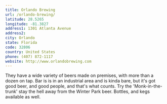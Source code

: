 ```yaml
---
title: Orlando Brewing
url: /orlando-brewing/
latitude: 28.5265
longitude: -81.3827
address1: 1301 Atlanta Avenue
address2: 
city: Orlando
state: Florida
code: 32806
country: United States
phone: (407) 872-1117
website: http://www.orlandobrewing.com
---
```

They have a wide variety of beers made on premises, with more than a dozen on tap. Bar is is in an industrial area and is kinda bare, but it's got good beer, and good people, and that's what counts. Try the 'Monk-in-the-trunk' stay the hell away from the Winter Park beer.  Bottles, and kegs available as well.
